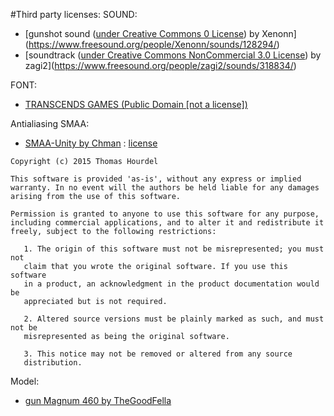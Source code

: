 #Third party licenses:
SOUND:
- [gunshot sound ([under Creative Commons 0 License](http://creativecommons.org/publicdomain/zero/1.0/legalcode)) by Xenonn](https://www.freesound.org/people/Xenonn/sounds/128294/)
- [soundtrack ([under Creative Commons NonCommercial 3.0 License](http://creativecommons.org/licenses/by-nc/3.0/legalcode)) by zagi2](https://www.freesound.org/people/zagi2/sounds/318834/)

FONT:
- [TRANSCENDS GAMES (Public Domain [not a license])](https://fontlibrary.org/en/font/transcends-games)

Antialiasing SMAA:
- [SMAA-Unity by Chman](https://github.com/Chman/SMAA-Unity) : [license](https://github.com/Chman/SMAA-Unity/blob/master/LICENSE.txt)
```
Copyright (c) 2015 Thomas Hourdel

This software is provided 'as-is', without any express or implied
warranty. In no event will the authors be held liable for any damages
arising from the use of this software.

Permission is granted to anyone to use this software for any purpose,
including commercial applications, and to alter it and redistribute it
freely, subject to the following restrictions:

   1. The origin of this software must not be misrepresented; you must not
   claim that you wrote the original software. If you use this software
   in a product, an acknowledgment in the product documentation would be
   appreciated but is not required.

   2. Altered source versions must be plainly marked as such, and must not be
   misrepresented as being the original software.

   3. This notice may not be removed or altered from any source
   distribution.
```

Model:
- [gun Magnum 460 by TheGoodFella](https://github.com/TheGoodFella/magnum460Blend)
